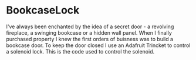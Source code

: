 # BookcaseLock
I've always been enchanted by the idea of a secret door - a revolving fireplace, a swinging bookcase or a hidden wall panel. When I finally purchased property I knew the first orders of buisness was to build a bookcase door. To keep the door closed I use an Adafruit Trincket to control a solenoid lock. This is the code used to control the solenoid.
